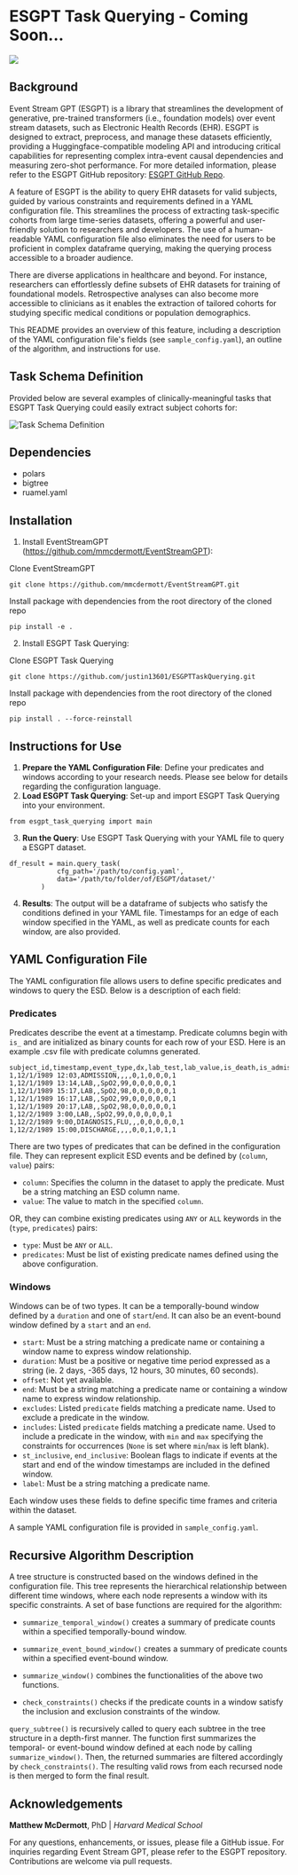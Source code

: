 # ESGPT Task Querying - Coming Soon...

![](https://img.shields.io/badge/python-3.10-blue)

## Background

Event Stream GPT (ESGPT) is a library that streamlines the development of generative, pre-trained transformers (i.e., foundation models) over event stream datasets, such as Electronic Health Records (EHR). ESGPT is designed to extract, preprocess, and manage these datasets efficiently, providing a Huggingface-compatible modeling API and introducing critical capabilities for representing complex intra-event causal dependencies and measuring zero-shot performance. For more detailed information, please refer to the ESGPT GitHub repository: [ESGPT GitHub Repo](https://github.com/esgpt).

A feature of ESGPT is the ability to query EHR datasets for valid subjects, guided by various constraints and requirements defined in a YAML configuration file. This streamlines the process of extracting task-specific cohorts from large time-series datasets, offering a powerful and user-friendly solution to researchers and developers. The use of a human-readable YAML configuration file also eliminates the need for users to be proficient in complex dataframe querying, making the querying process accessible to a broader audience.

There are diverse applications in healthcare and beyond. For instance, researchers can effortlessly define subsets of EHR datasets for training of foundational models. Retrospective analyses can also become more accessible to clinicians as it enables the extraction of tailored cohorts for studying specific medical conditions or population demographics.

This README provides an overview of this feature, including a description of the YAML configuration file's fields (see `sample_config.yaml`), an outline of the algorithm, and instructions for use.

## Task Schema Definition

Provided below are several examples of clinically-meaningful tasks that ESGPT Task Querying could easily extract subject cohorts for:

![Task Schema Definition](./TaskSchemaDefinition.svg)

## Dependencies

- polars
- bigtree
- ruamel.yaml

## Installation
1. Install EventStreamGPT (https://github.com/mmcdermott/EventStreamGPT):

Clone EventStreamGPT
```
git clone https://github.com/mmcdermott/EventStreamGPT.git
```
Install package with dependencies from the root directory of the cloned repo
```
pip install -e .
```

2. Install ESGPT Task Querying:

Clone ESGPT Task Querying
```
git clone https://github.com/justin13601/ESGPTTaskQuerying.git
```
Install package with dependencies from the root directory of the cloned repo
```
pip install . --force-reinstall
```

## Instructions for Use

1. **Prepare the YAML Configuration File**: Define your predicates and windows according to your research needs. Please see below for details regarding the configuration language.
2. **Load ESGPT Task Querying**: Set-up and import ESGPT Task Querying into your environment.
```
from esgpt_task_querying import main
```
3. **Run the Query**: Use ESGPT Task Querying with your YAML file to query a ESGPT dataset.
```
df_result = main.query_task(
            cfg_path='/path/to/config.yaml',
            data='/path/to/folder/of/ESGPT/dataset/'
        )
```
4. **Results**: The output will be a dataframe of subjects who satisfy the conditions defined in your YAML file. Timestamps for an edge of each window specified in the YAML, as well as predicate counts for each window, are also provided.

## YAML Configuration File

The YAML configuration file allows users to define specific predicates and windows to query the ESD. Below is a description of each field:

### Predicates

Predicates describe the event at a timestamp. Predicate columns begin with `is_` and are initialized as binary counts for each row of your ESD. Here is an example .csv file with predicate columns generated.

```
subject_id,timestamp,event_type,dx,lab_test,lab_value,is_death,is_admission,is_discharge,is_covid,is_death_or_discharge,is_any
1,12/1/1989 12:03,ADMISSION,,,,0,1,0,0,0,1
1,12/1/1989 13:14,LAB,,SpO2,99,0,0,0,0,0,1
1,12/1/1989 15:17,LAB,,SpO2,98,0,0,0,0,0,1
1,12/1/1989 16:17,LAB,,SpO2,99,0,0,0,0,0,1
1,12/1/1989 20:17,LAB,,SpO2,98,0,0,0,0,0,1
1,12/2/1989 3:00,LAB,,SpO2,99,0,0,0,0,0,1
1,12/2/1989 9:00,DIAGNOSIS,FLU,,,0,0,0,0,0,1
1,12/2/1989 15:00,DISCHARGE,,,,0,0,1,0,1,1
```

There are two types of predicates that can be defined in the configuration file. They can represent explicit ESD events and be defined by (`column`, `value`) pairs:

- `column`: Specifies the column in the dataset to apply the predicate. Must be a string matching an ESD column name.
- `value`: The value to match in the specified `column`.

OR, they can combine existing predicates using `ANY` or `ALL` keywords in the (`type`, `predicates`) pairs:

- `type`: Must be `ANY` or `ALL`.
- `predicates`: Must be list of existing predicate names defined using the above configuration.

### Windows

Windows can be of two types. It can be a temporally-bound window defined by a `duration` and one of `start`/`end`. It can also be an event-bound window defined by a `start` and an `end`.

- `start`: Must be a string matching a predicate name or containing a window name to express window relationship.
- `duration`: Must be a positive or negative time period expressed as a string (ie. 2 days, -365 days, 12 hours, 30 minutes, 60 seconds).
- `offset`: Not yet available.
- `end`: Must be a string matching a predicate name or containing a window name to express window relationship.
- `excludes`: Listed `predicate` fields matching a predicate name. Used to exclude a predicate in the window.
- `includes`: Listed `predicate` fields matching a predicate name. Used to include a predicate in the window, with `min` and `max` specifying the constraints for occurrences (`None` is set where `min`/`max` is left blank).
- `st_inclusive`, `end_inclusive`: Boolean flags to indicate if events at the start and end of the window timestamps are included in the defined window.
- `label`: Must be a string matching a predicate name.

Each window uses these fields to define specific time frames and criteria within the dataset.

A sample YAML configuration file is provided in `sample_config.yaml`.

## Recursive Algorithm Description

A tree structure is constructed based on the windows defined in the configuration file. This tree represents the hierarchical relationship between different time windows, where each node represents a window with its specific constraints. A set of base functions are required for the algorithm:

- `summarize_temporal_window()` creates a summary of predicate counts within a specified temporally-bound window.

- `summarize_event_bound_window()` creates a summary of predicate counts within a specified event-bound window.

- `summarize_window()` combines the functionalities of the above two functions.

- `check_constraints()` checks if the predicate counts in a window satisfy the inclusion and exclusion constraints of the window.

`query_subtree()` is recursively called to query each subtree in the tree structure in a depth-first manner. The function first summarizes the temporal- or event-bound window defined at each node by calling `summarize_window()`. Then, the returned summaries are filtered accordingly by `check_constraints()`. The resulting valid rows from each recursed node is then merged to form the final result.

## Acknowledgements

**Matthew McDermott**, PhD | *Harvard Medical School*

For any questions, enhancements, or issues, please file a GitHub issue. For inquiries regarding Event Stream GPT, please refer to the ESGPT repository. Contributions are welcome via pull requests.
